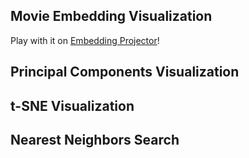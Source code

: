 Movie Embedding Visualization
-----------------------------

Play with it on [Embedding Projector](https://projector.tensorflow.org/?config=https://raw.githubusercontent.com/davpinto/ml-eng-project/master/projector/embedding_projector_config.json)!

## Principal Components Visualization

## t-SNE Visualization

## Nearest Neighbors Search
